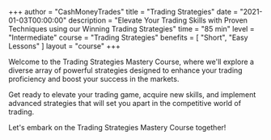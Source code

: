 +++
author = "CashMoneyTrades"
title = "Trading Strategies"
date = "2021-01-03T00:00:00"
description = "Elevate Your Trading Skills with Proven Techniques using our Winning Trading Strategies"
time = "85 min"
level = "Intermediate"
course = "Trading Strategies"
benefits = [
    "Short",
    "Easy Lessons"
]
layout = "course"
+++

Welcome to the Trading Strategies Mastery Course, where we'll explore a diverse array of powerful strategies designed to enhance your trading proficiency and boost your success in the markets.

Get ready to elevate your trading game, acquire new skills, and implement advanced strategies that will set you apart in the competitive world of trading. 

Let's embark on the Trading Strategies Mastery Course together!